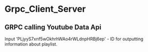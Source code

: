 # Grpc_Client_Server
GRPC calling Youtube Data Api
-----------------------------
Input 'PLjyyS7xnf5wOkhrhWAo4rWLdnpHRBj6ep' - ID for outputting information about playlist.
